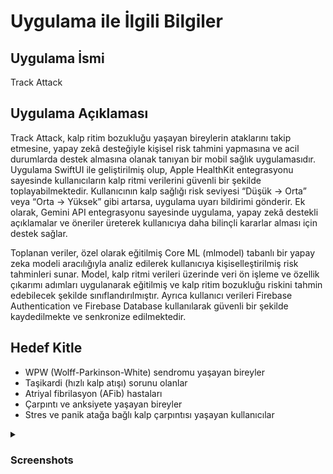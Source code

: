 # Uygulama ile İlgili Bilgiler

## Uygulama İsmi
Track Attack

## Uygulama Açıklaması
Track Attack, kalp ritim bozukluğu yaşayan bireylerin ataklarını takip etmesine, yapay zekâ desteğiyle kişisel risk tahmini yapmasına ve acil durumlarda destek almasına olanak tanıyan bir mobil sağlık uygulamasıdır. Uygulama SwiftUI ile geliştirilmiş olup, Apple HealthKit entegrasyonu sayesinde kullanıcıların kalp ritmi verilerini güvenli bir şekilde toplayabilmektedir. Kullanıcının kalp sağlığı risk seviyesi “Düşük → Orta” veya “Orta → Yüksek” gibi artarsa, uygulama uyarı bildirimi gönderir. Ek olarak, Gemini API entegrasyonu sayesinde uygulama, yapay zekâ destekli açıklamalar ve öneriler üreterek kullanıcıya daha bilinçli kararlar alması için destek sağlar.

Toplanan veriler, özel olarak eğitilmiş Core ML (mlmodel) tabanlı bir yapay zeka modeli aracılığıyla analiz edilerek kullanıcıya kişiselleştirilmiş risk tahminleri sunar. Model, kalp ritmi verileri üzerinde veri ön işleme ve özellik çıkarımı adımları uygulanarak eğitilmiş ve kalp ritim bozukluğu riskini tahmin edebilecek şekilde sınıflandırılmıştır. Ayrıca kullanıcı verileri Firebase Authentication ve Firebase Database kullanılarak güvenli bir şekilde kaydedilmekte ve senkronize edilmektedir.

## Hedef Kitle
* WPW (Wolff-Parkinson-White) sendromu yaşayan bireyler
* Taşikardi (hızlı kalp atışı) sorunu olanlar
* Atriyal fibrilasyon (AFib) hastaları
* Çarpıntı ve anksiyete yaşayan bireyler
* Stres ve panik atağa bağlı kalp çarpıntısı yaşayan kullanıcılar


<details>
  <summary><h3>Screenshots</h3></summary>

  <h4> Kayıt ol ve Giriş Yap Ekranları</h4>
  <table>
    <tr>
      <td><img src="https://github.com/TrackAttackk/TrackAttack/blob/main/Screenshots/signUp.png" width="150"/></td>
      <td><img src="https://github.com/TrackAttackk/TrackAttack/blob/main/Screenshots/signIn.png" width="150"/></td>
    </tr>
  </table>

  <h4>Bilgileri Ekle Ekranları</h4>
  <table>
    <tr>
      <td><img src="https://github.com/TrackAttackk/TrackAttack/blob/main/Screenshots/name.png" width="150"/></td>
      <td><img src="https://github.com/TrackAttackk/TrackAttack/blob/main/Screenshots/age.png" width="150"/></td>
      <td><img src="https://github.com/TrackAttackk/TrackAttack/blob/main/Screenshots/gender.png" width="150"/></td>
      <td><img src="https://github.com/TrackAttackk/TrackAttack/blob/main/Screenshots/smoking.png" width="150"/></td>
      <td><img src="https://github.com/TrackAttackk/TrackAttack/blob/main/Screenshots/family.png" width="150"/></td>
      <td><img src="https://github.com/TrackAttackk/TrackAttack/blob/main/Screenshots/attack.png" width="150"/></td>
    </tr>
  </table>

  <h4>Anasayfa, Geçmiş Ataklar, Sohbet ve Profil Ekranları</h4>
  <table>
    <tr>
      <td><img src="https://github.com/TrackAttackk/TrackAttack/blob/main/Screenshots/homeView.png" width="150"/></td>
      <td><img src="https://github.com/TrackAttackk/TrackAttack/blob/main/Screenshots/historyAttack.png" width="150"/></td>
      <td><img src="https://github.com/TrackAttackk/TrackAttack/blob/main/Screenshots/detailAttack.png" width="150"/></td>
      <td><img src="https://github.com/TrackAttackk/TrackAttack/blob/main/Screenshots/chatbot.png" width="150"/></td>
      <td><img src="https://github.com/TrackAttackk/TrackAttack/blob/main/Screenshots/profile.png" width="150"/></td>
   </tr>
  </table>

  <h4>Atak Ekle ve Nefes Al Ekranları</h4>
  <table>
    <tr>
      <td><img src="https://github.com/TrackAttackk/TrackAttack/blob/main/Screenshots/addAttack.png" width="150"/></td>
      <td><img src="https://github.com/TrackAttackk/TrackAttack/blob/main/Screenshots/breathing.png" width="150"/></td>
   </tr>
  </table>

</details>
